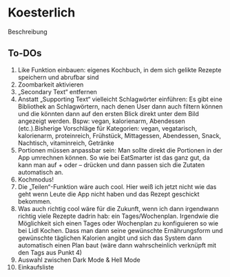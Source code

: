 # Koesterlich

Beschreibung 

## To-DOs

1. Like Funktion einbauen: eigenes Kochbuch, in dem sich gelikte Rezepte speichern und abrufbar sind
3. Zoombarkeit aktivieren 
4.	„Secondary Text“ entfernen
5.	Anstatt „Supporting Text“ vielleicht Schlagwörter einführen: Es gibt eine Bibliothek an Schlagwörtern, nach denen User dann auch filtern können und die könnten dann auf den ersten Blick direkt unter dem Bild angezeigt werden. Bspw: vegan, kalorienarm, Abendessen (etc.).Bisherige Vorschläge für Kategorien: vegan, vegatarisch, kalorienarm, proteinreich, Frühstück, Mittagessen, Abendessen, Snack, Nachtisch, vitaminreich, Getränke
6.	Portionen müssen anpassbar sein: Man sollte direkt die Portionen in der App umrechnen können. So wie bei EatSmarter ist das ganz gut, da kann man auf + oder – drücken und dann passen sich die Zutaten automatisch an. 
7.	Kochmodus!
8.	Die „Teilen“-Funktion wäre auch cool. Hier weiß ich jetzt nicht wie das geht wenn Leute die App nicht haben und das Rezept geschickt bekommen. 
9.	Was auch richtig cool wäre für die Zukunft, wenn ich dann irgendwann richtig viele Rezepte dadrin hab: ein Tages/Wochenplan. Irgendwie die Möglichkeit sich einen Tages oder Wochenplan zu konfiguieren so wie bei Lidl Kochen. Dass man dann seine gewünschte Ernährungsform und gewünschte täglichen Kalorien angibt und sich das System dann automatisch einen Plan baut (wäre dann wahrscheinlich verknüpft mit den Tags aus Punkt 4)
10.	Auswahl zwischen Dark Mode & Hell Mode 
11.	Einkaufsliste
